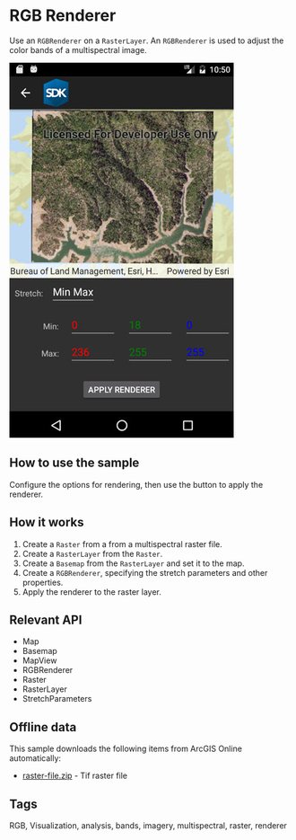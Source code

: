 # RGB Renderer

Use an `RGBRenderer` on a `RasterLayer`. An `RGBRenderer` is used to adjust the color bands of a multispectral image.

![screenshot](RasterRgbRenderer.jpg)

## How to use the sample

Configure the options for rendering, then use the button to apply the renderer.

## How it works

1. Create a `Raster` from a from a multispectral raster file.
2. Create a `RasterLayer` from the `Raster`.
3. Create a `Basemap` from the `RasterLayer` and set it to the map.
4. Create a `RGBRenderer`, specifying the stretch parameters and other properties.
5. Apply the renderer to the raster layer.

## Relevant API

* Map
* Basemap
* MapView
* RGBRenderer
* Raster
* RasterLayer
* StretchParameters

## Offline data

This sample downloads the following items from ArcGIS Online automatically:

* [raster-file.zip](https://www.arcgis.com/home/item.html?id=7c4c679ab06a4df19dc497f577f111bd) - Tif raster file

## Tags

RGB, Visualization, analysis, bands, imagery, multispectral, raster, renderer

